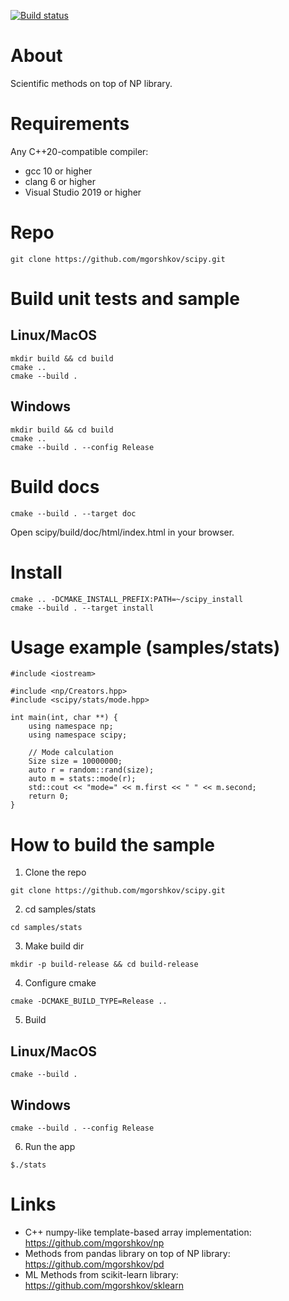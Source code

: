 [![Build status](https://ci.appveyor.com/api/projects/status/bdews6m7dh2botlx/branch/main?svg=true)](https://ci.appveyor.com/project/mgorshkov/scipy/branch/main)

# About
Scientific methods on top of NP library.

# Requirements
Any C++20-compatible compiler:
* gcc 10 or higher
* clang 6 or higher
* Visual Studio 2019 or higher

# Repo
```
git clone https://github.com/mgorshkov/scipy.git
```

# Build unit tests and sample
## Linux/MacOS
```
mkdir build && cd build
cmake ..
cmake --build .
```
## Windows
```
mkdir build && cd build
cmake ..
cmake --build . --config Release
```

# Build docs
```
cmake --build . --target doc
```

Open scipy/build/doc/html/index.html in your browser.

# Install
```
cmake .. -DCMAKE_INSTALL_PREFIX:PATH=~/scipy_install
cmake --build . --target install
```

# Usage example (samples/stats)
```
#include <iostream>

#include <np/Creators.hpp>
#include <scipy/stats/mode.hpp>

int main(int, char **) {
    using namespace np;
    using namespace scipy;

    // Mode calculation
    Size size = 10000000;
    auto r = random::rand(size);
    auto m = stats::mode(r);
    std::cout << "mode=" << m.first << " " << m.second;
    return 0;
}
```
# How to build the sample

1. Clone the repo
```
git clone https://github.com/mgorshkov/scipy.git
```
2. cd samples/stats
```
cd samples/stats
```
3. Make build dir
```
mkdir -p build-release && cd build-release
```
4. Configure cmake
```
cmake -DCMAKE_BUILD_TYPE=Release ..
```
5. Build
## Linux/MacOS
```
cmake --build .
```
## Windows
```
cmake --build . --config Release
```
6. Run the app
```
$./stats

```

# Links
* C++ numpy-like template-based array implementation: https://github.com/mgorshkov/np
* Methods from pandas library on top of NP library: https://github.com/mgorshkov/pd
* ML Methods from scikit-learn library: https://github.com/mgorshkov/sklearn
